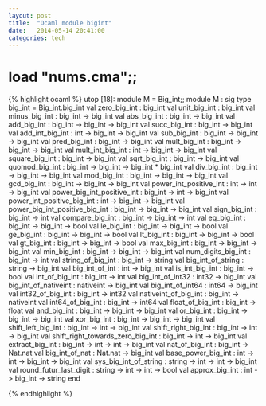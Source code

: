 ```yaml
---
layout: post
title:  "Ocaml module bigint"
date:   2014-05-14 20:41:00
categories: tech
---
```


# load "nums.cma";;

{% highlight ocaml %}
utop [18]: module M = Big_int;;
module M : 
    sig 
    type big_int = Big_int.big_int 
    val zero_big_int : big_int
    val unit_big_int : big_int
    val minus_big_int : big_int -> big_int
    val abs_big_int : big_int -> big_int
    val add_big_int : big_int -> big_int -> big_int
    val succ_big_int : big_int -> big_int
    val add_int_big_int : int -> big_int -> big_int
    val sub_big_int : big_int -> big_int -> big_int
    val pred_big_int : big_int -> big_int
    val mult_big_int : big_int -> big_int -> big_int
    val mult_int_big_int : int -> big_int -> big_int
    val square_big_int : big_int -> big_int
    val sqrt_big_int : big_int -> big_int
    val quomod_big_int : big_int -> big_int -> big_int * big_int
    val div_big_int : big_int -> big_int -> big_int
    val mod_big_int : big_int -> big_int -> big_int
    val gcd_big_int : big_int -> big_int -> big_int
    val power_int_positive_int : int -> int -> big_int
    val power_big_int_positive_int : big_int -> int -> big_int
    val power_int_positive_big_int : int -> big_int -> big_int
    val power_big_int_positive_big_int : big_int -> big_int -> big_int
    val sign_big_int : big_int -> int
    val compare_big_int : big_int -> big_int -> int
    val eq_big_int : big_int -> big_int -> bool
    val le_big_int : big_int -> big_int -> bool
    val ge_big_int : big_int -> big_int -> bool
    val lt_big_int : big_int -> big_int -> bool
    val gt_big_int : big_int -> big_int -> bool
    val max_big_int : big_int -> big_int -> big_int
    val min_big_int : big_int -> big_int -> big_int
    val num_digits_big_int : big_int -> int
    val string_of_big_int : big_int -> string
    val big_int_of_string : string -> big_int
    val big_int_of_int : int -> big_int
    val is_int_big_int : big_int -> bool
    val int_of_big_int : big_int -> int
    val big_int_of_int32 : int32 -> big_int
    val big_int_of_nativeint : nativeint -> big_int
    val big_int_of_int64 : int64 -> big_int
    val int32_of_big_int : big_int -> int32
    val nativeint_of_big_int : big_int -> nativeint
    val int64_of_big_int : big_int -> int64
    val float_of_big_int : big_int -> float
    val and_big_int : big_int -> big_int -> big_int
    val or_big_int : big_int -> big_int -> big_int
    val xor_big_int : big_int -> big_int -> big_int
    val shift_left_big_int : big_int -> int -> big_int
    val shift_right_big_int : big_int -> int -> big_int
    val shift_right_towards_zero_big_int : big_int -> int -> big_int
    val extract_big_int : big_int -> int -> int -> big_int
    val nat_of_big_int : big_int -> Nat.nat
    val big_int_of_nat : Nat.nat -> big_int
    val base_power_big_int : int -> int -> big_int -> big_int
    val sys_big_int_of_string : string -> int -> int -> big_int
    val round_futur_last_digit : string -> int -> int -> bool
    val approx_big_int : int -> big_int -> string
  end

{% endhighlight %}
